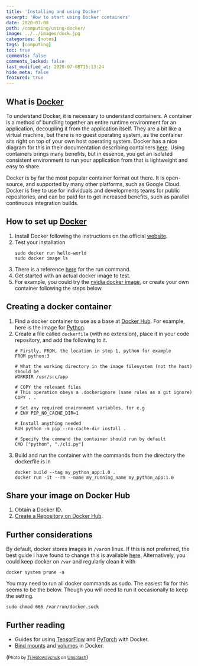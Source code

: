 ```yaml
---
title: 'Installing and using Docker'
excerpt: 'How to start using Docker containers'
date: 2020-07-08
path: /computing/using-docker/
image: ../../images/dock.jpg
categories: [notes]
tags: [computing]
toc: true
comments: false
comments_locked: false
last_modified_at: 2020-07-08T15:13:24
hide_meta: false
featured: true
---
```


## What is [Docker](https://www.docker.com/)
To understand Docker, it is necessary to understand containers. 
A container is a method of bundling together an entire runtime environment for an application, decoupling it from the application itself. 
They are a bit like a virtual machine, but there is no guest operating system, as the container sits right on top of your own host operating system.
Docker has a nice diagram for this in their documentation describing containers [here](https://www.docker.com/resources/what-container).
Using containers brings many benefits, but in essence, you get an isolated consistent environment to run your application from that is lightweight and easy to share.

Docker is by far the most popular container format out there.
It is open-source, and supported by many other platforms, such as Google Cloud.
Docker is free to use for individuals and developments teams for public repositories, and can be paid for to get increased benefits, such as parallel continuous integration builds.

## How to set up [Docker](https://www.docker.com/)
1. Install Docker following the instructions on the official [website](https://docs.docker.com/get-docker/).
2. Test your installation 
    ```shell
    sudo docker run hello-world
    sudo docker image ls
    ```
3. There is a reference [here](https://docs.docker.com/engine/reference/run/) for the run command.
4. Get started with an actual docker image to test.
5. For example, you could try the [nvidia docker image](https://github.com/NVIDIA/nvidia-docker/blob/master/README.md#quickstart), or create your own container following the steps below.


## Creating a docker container
1. Find a docker container to use as a base at [Docker Hub](https://hub.docker.com/). For example, here is the image for [Python](https://hub.docker.com/_/python).
2. Create a file called `dockerfile` (with no extension), place it in your code repository, and add the following to it.
    ```docker
    # Firstly, FROM, the location in step 1, python for example
    FROM python:3

    # What the working directory in the image filesystem (not the host) should be
    WORKDIR /usr/src/app

    # COPY the relevant files
    # This operation obeys a .dockerignore (same rules as a git ignore)
    COPY . .

    # Set any required environment variables, for e.g
    # ENV PIP_NO_CACHE_DIR=1
    
    # Install anything needed
    RUN python -m pip --no-cache-dir install .

    # Specify the command the container should run by default
    CMD ["python", "./cli.py"]
    ```
3. Build and run the container with the commands from the directory the dockerfile is in
    ```shell
    docker build --tag my_python_app:1.0 .
    docker run -it --rm --name my_running_name my_python_app:1.0
    ```

## Share your image on Docker Hub
1. Obtain a Docker ID.
2. [Create a Repository on Docker Hub](https://hub.docker.com/repository/create).

## Further considerations
By default, docker stores images in `/var`on linux.
If this is not preferred, the best guide I have found to change this is available [here](https://blog.adriel.co.nz/2018/01/25/change-docker-data-directory-in-debian-jessie/).
Alternatively, you could keep docker on `/var` and regularly clean it with
```shell
docker system prune -a
```

You may need to run all docker commands as sudo. The easiest fix for this seems to be the below. Though you will need to run it occasionally to keep the setting.
```shell
sudo chmod 666 /var/run/docker.sock
```

## Further reading
- Guides for using [TensorFlow](https://www.tensorflow.org/install/docker) and [PyTorch](https://medium.com/@zaher88abd/pytorch-with-docker-b791edd67850) with Docker.
- [Bind mounts](https://docs.docker.com/storage/bind-mounts/) and [volumes](https://docs.docker.com/storage/volumes/) in Docker.

(<span><small>Photo by <a href="https://unsplash.com/@tjholowaychuk?utm_source=unsplash&amp;utm_medium=referral&amp;utm_content=creditCopyText">Tj Holowaychuk</a> on <a href="https://unsplash.com/s/photos/dock?utm_source=unsplash&amp;utm_medium=referral&amp;utm_content=creditCopyText">Unsplash</a></small></span>)